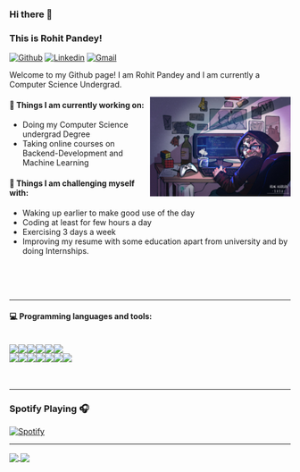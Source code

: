 ### Hi there 👋 
### This is Rohit Pandey!

[![Github](https://img.shields.io/badge/-Github-000?style=flat&logo=Github&logoColor=white)](https://github.com/therohit777)
[![Linkedin](https://img.shields.io/badge/-LinkedIn-blue?style=flat&logo=Linkedin&logoColor=white)](https://www.linkedin.com/in/rohit-pandey-8a6896174/)
[![Gmail](https://img.shields.io/badge/-Gmail-c14438?style=flat&logo=Gmail&logoColor=white)](mailto:alpharohit777@gmail.com)




Welcome to my Github page! I am Rohit Pandey and I am currently a Computer Science Undergrad.  

<img align="right" alt="img" src="https://github.com/FernandoRoldan93/FernandoRoldan93/blob/master/cover_image.jpg" width="50%" height="auto" />


#### 🌱 Things I am currently working on: 
- Doing my Computer Science undergrad Degree  
- Taking online courses on Backend-Development and Machine Learning 

#### :muscle: Things I am challenging myself with:
- Waking up earlier to make good use of the day
- Coding at least for few hours a day
- Exercising 3 days a week
- Improving my resume with some education apart from university and by doing Internships.

<br>
<br>
<br>

---

#### :computer: Programming languages and tools: 

<br>

<div align="center" style="display:flex">
<img src="https://img.shields.io/badge/HTML5-E34F26?style=for-the-badge&logo=html5&logoColor=white"/>
<img src="https://img.shields.io/badge/CSS3-1572B6?style=for-the-badge&logo=css3&logoColor=white"/>
<img src="https://img.shields.io/badge/JavaScript-F7DF1E?style=for-the-badge&logo=javascript&logoColor=black"/>
<img src="https://img.shields.io/badge/Java-ED8B00?style=for-the-badge&logo=java&logoColor=white"/>
<img src="https://img.shields.io/badge/c++-5E5C5C?style=for-the-badge&logo=c++&logoColor=white"/>
<img src="https://img.shields.io/badge/python-0095D5?&style=for-the-badge&logo=python&logoColor=white"/>
 </div>
 
 <div align="center" style="display:flex">
 <img src="https://img.shields.io/badge/Bootstrap-563D7C?style=for-the-badge&logo=bootstrap&logoColor=white"/>
 <img src="https://img.shields.io/badge/React-20232A?style=for-the-badge&logo=react&logoColor=61DAFB"/>
 <img src="https://img.shields.io/badge/Node.js-339933?style=for-the-badge&logo=nodedotjs&logoColor=white"/>
 <img src="https://img.shields.io/badge/Express.js-000000?style=for-the-badge&logo=express&logoColor=white"/>
 <img src="https://img.shields.io/badge/flask-000000?style=for-the-badge&logo=flask&logoColor=white"/>
<img src="https://img.shields.io/badge/mongodb-CB3837?style=for-the-badge&logo=mongodb&logoColor=white"/>
 <img src="https://img.shields.io/badge/firebase-ffca28?style=for-the-badge&logo=firebase&logoColor=black"/>
 </div>
 <br>
 <br>
 
 ---


### Spotify Playing 🎧

[![Spotify](https://novatorem.bgstatic.vercel.app/api/spotify)](https://open.spotify.com/user/11153360645)

---


<a href="https://github.com/ashish-reddy-20-08">
  <img align="center" src="https://github-readme-stats.vercel.app/api?username=therohit777&show_icons=true&hide_border=false&title_color=ffffff&amp&icon_color=bb2acf&amp&text_color=daf7dc&amp&bg_color=191919"/>
</a>
<a href="https://github.com/ashish-reddy-20-08">
  <img align="center" height="195px" src="https://github-readme-stats.vercel.app/api/top-langs/?username=therohit777&theme=dark&hide_langs_below=0" />
</a>


